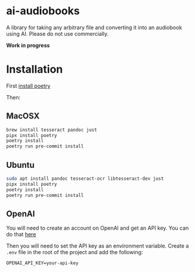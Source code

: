 # ai-audiobooks
A library for taking any arbitrary file and converting it into an audiobook using AI. Please do not use commercially.

**Work in progress**

# Installation

First [install poetry](https://python-poetry.org/docs/#installing-with-pipx)

Then:

## MacOSX

```bash
brew install tesseract pandoc just
pipx install poetry
poetry install
poetry run pre-commit install
```

## Ubuntu

```bash
sudo apt install pandoc tesseract-ocr libtesseract-dev just
pipx install poetry
poetry install
poetry run pre-commit install
```

## OpenAI

You will need to create an account on OpenAI and get an API key.
You can do that [here](https://platform.openai.com/signup)

Then you will need to set the API key as an environment variable. Create a `.env`
file in the root of the project and add the following:

```
OPENAI_API_KEY=your-api-key
```
